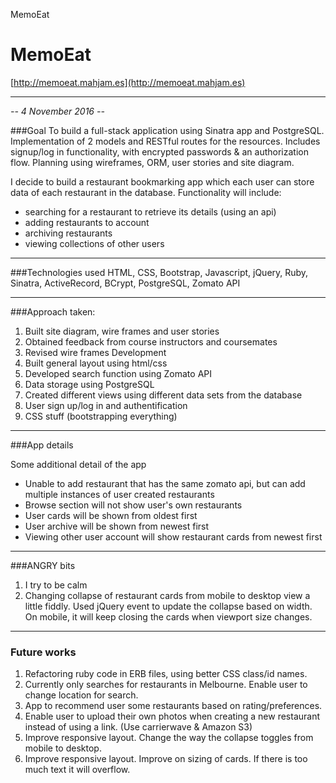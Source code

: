 MemoEat


# MemoEat
[http://memoeat.mahjam.es](http://memoeat.mahjam.es)

---

*-- 4 November 2016 --*

###Goal
To build a full-stack application using Sinatra app and PostgreSQL. Implementation of 2 models and RESTful routes for the resources. Includes signup/log in functionality, with encrypted passwords & an authorization flow. Planning using wireframes, ORM, user stories and site diagram.

I decide to build a restaurant bookmarking app which each user can store data of each restaurant in the database. Functionality will include:
* searching for a restaurant to retrieve its details (using an api)
* adding restaurants to account
* archiving restaurants
* viewing collections of other users

---

###Technologies used
HTML, CSS, Bootstrap, Javascript, jQuery, Ruby, Sinatra, ActiveRecord, BCrypt, PostgreSQL, Zomato API

---

###Approach taken:
1. Built site diagram, wire frames and user stories
2. Obtained feedback from course instructors and coursemates
3. Revised wire frames
Development
4. Built general layout using html/css
5. Developed search function using Zomato API
6. Data storage using PostgreSQL
7. Created different views using different data sets from the database
8. User sign up/log in and authentification
9. CSS stuff (bootstrapping everything)

---

###App details

Some additional detail of the app
* Unable to add restaurant that has the same zomato api, but can add multiple instances of user created restaurants
* Browse section will not show user's own restaurants
* User cards will be shown from oldest first
* User archive will be shown from newest first
* Viewing other user account will show restaurant cards from newest first

---

###ANGRY bits

1. I try to be calm
2. Changing collapse of restaurant cards from mobile to desktop view a little fiddly. Used jQuery event to update the collapse based on width. On mobile, it will keep closing the cards when viewport size changes.

---

### Future works

1. Refactoring ruby code in ERB files, using better CSS class/id names.
2. Currently only searches for restaurants in Melbourne. Enable user to change location for search.
3. App to recommend user some restaurants based on rating/preferences.
4. Enable user to upload their own photos when creating a new restaurant instead of using a link. (Use carrierwave & Amazon S3)
5. Improve responsive layout. Change the way the collapse toggles from mobile to desktop.
6. Improve responsive layout. Improve on sizing of cards. If there is too much text it will overflow.
